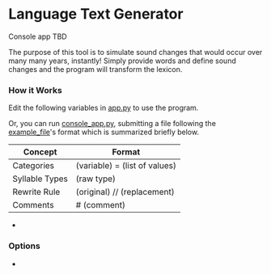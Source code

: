 # Language Text Generator

Console app TBD

The purpose of this tool is to simulate sound changes that would occur over many many years, instantly!
Simply provide words and define sound changes and the program will transform the lexicon.

### How it Works

Edit the following variables in [app.py](https://github.com/rmhopkins4/Conlang-Tools/blob/main/language_text_generator/app.py) to use the program.

Or, you can run [console_app.py](https://github.com/rmhopkins4/Conlang-Tools/blob/main/language_text_generator/console_app.py), submitting a file following the [example_file](https://github.com/rmhopkins4/Conlang-Tools/blob/main/language_text_generator/materials/example_input.txt)'s format which is summarized briefly below. 

| Concept         | Format                                       |
|-----------------|----------------------------------------------|
| Categories      | (variable) = (list of values)                |
| Syllable Types  | (raw type)                                   |
| Rewrite Rule    | (original) // (replacement)                  |
| Comments        | # (comment)                                  |

- 
### Options

- 
